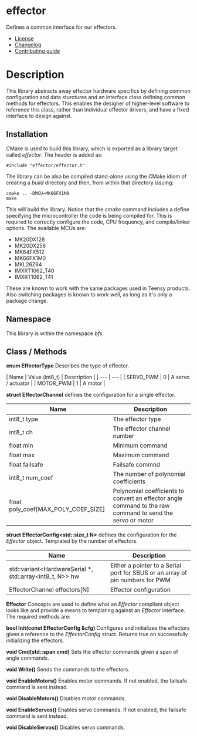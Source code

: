 # effector
Defines a common interface for our effectors.
   * [License](LICENSE.md)
   * [Changelog](CHANGELOG.md)
   * [Contributing guide](CONTRIBUTING.md)

# Description
This library abstracts away effector hardware specifics by defining common configuration and data sturctures and an interface class defining common methods for effectors. This enables the designer of higher-level software to reference this class, rather than individual effector drivers, and have a fixed interface to design against.

## Installation
CMake is used to build this library, which is exported as a library target called *effector*. The header is added as:

```
#include "effector/effector.h"
```

The library can be also be compiled stand-alone using the CMake idiom of creating a *build* directory and then, from within that directory issuing:

```
cmake .. -DMCU=MK66FX1M0
make
```

This will build the library. Notice that the *cmake* command includes a define specifying the microcontroller the code is being compiled for. This is required to correctly configure the code, CPU frequency, and compile/linker options. The available MCUs are:
   * MK20DX128
   * MK20DX256
   * MK64FX512
   * MK66FX1M0
   * MKL26Z64
   * IMXRT1062_T40
   * IMXRT1062_T41

These are known to work with the same packages used in Teensy products. Also switching packages is known to work well, as long as it's only a package change.

## Namespace
This library is within the namespace *bfs*.

## Class / Methods

**enum EffectorType** Describes the type of effector.

| Name | Value (int8_t) | Description |
| --- | --- |
| SERVO_PWM | 0 | A servo / actuator |
| MOTOR_PWM | 1 | A motor |

**struct EffectorChannel** defines the configuration for a single effector.

| Name | Description |
| --- | --- |
| int8_t type | The effector type |
| int8_t ch | The effector channel number |
| float min | Minimum command  |
| float max | Maximum command |
| float failsafe | Failsafe commnd |
| int8_t num_coef | The number of polynomial coefficients |
| float poly_coef[MAX_POLY_COEF_SIZE] | Polynomial coefficients to convert an effector angle command to the raw command to send the servo or motor |

**struct EffectorConfig<std::size_t N>** defines the configuration for the *Effector* object. Templated by the number of effectors.

| Name | Description |
| --- | --- |
| std::variant<HardwareSerial *, std::array<int8_t, N>> hw | Either a pointer to a Serial port for SBUS or an array of pin numbers for PWM |
| EffectorChannel effectors[N] | Effector configuration | 

**Effector** Concepts are used to define what an *Effector* compliant object looks like and provide a means to templating against an *Effector* interface. The required methods are:

**bool Init(const EffectorConfig &cfg)** Configures and initializes the effectors given a reference to the *EffectorConfig* struct. Returns true on successfully initializing the effectors.

**void Cmd(std::span<float> cmd)** Sets the effector commands given a span of angle commands.

**void Write()** Sends the commands to the effectors.

**void EnableMotors()** Enables motor commands. If not enabled, the failsafe command is sent instead.

**void DisableMotors()** Disables motor commands.

**void EnableServos()** Enables servo commands. If not enabled, the failsafe command is sent instead.

**void DisableServos()** Disables servo commands.
